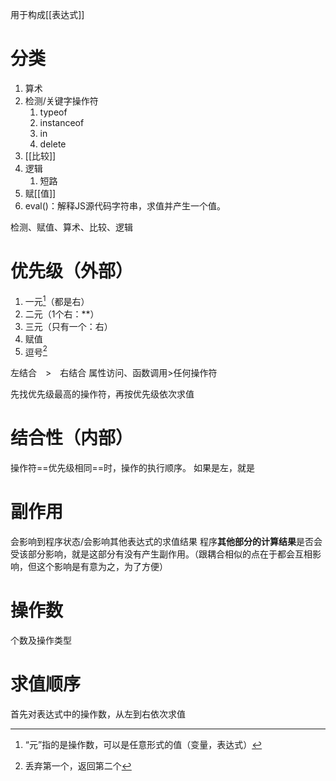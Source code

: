 用于构成[[表达式]]
# 分类
1. 算术
2. 检测/关键字操作符
	1. typeof
	2. instanceof
	3. in
	4. delete
3. [[比较]]
4. 逻辑
	1. 短路
5. 赋[[值]] 
6. eval()：解释JS源代码字符串，求值并产生一个值。

检测、赋值、算术、比较、逻辑
# 优先级（外部）
1. 一元[^2]（都是右）
2. 二元（1个右：\*\*）
3. 三元（只有一个：右）
4. 赋值
5. 逗号[^1]

左结合　>　右结合
属性访问、函数调用>任何操作符

先找优先级最高的操作符，再按优先级依次求值
# 结合性（内部）
操作符==优先级相同==时，操作的执行顺序。
如果是左，就是
# 副作用
会影响到程序状态/会影响其他表达式的求值结果
程序**其他部分的计算结果**是否会受该部分影响，就是这部分有没有产生副作用。（跟耦合相似的点在于都会互相影响，但这个影响是有意为之，为了方便）
# 操作数
个数及操作类型
# 求值顺序
首先对表达式中的操作数，从左到右依次求值

[^1]: 丢弃第一个，返回第二个
[^2]: “元”指的是操作数，可以是任意形式的值（变量，表达式）